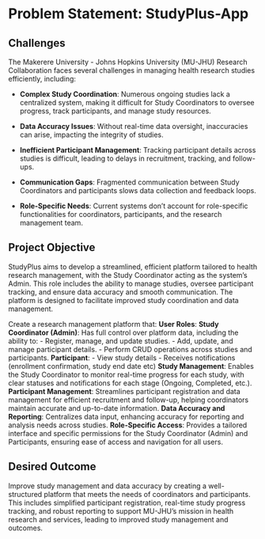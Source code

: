 # Problem Statement: StudyPlus-App

## Challenges
The Makerere University - Johns Hopkins University (MU-JHU) Research Collaboration faces several challenges in managing health research studies efficiently, including:

- **Complex Study Coordination**: Numerous ongoing studies lack a centralized system, making it difficult for Study Coordinators to oversee progress, track participants, and manage study resources.

- **Data Accuracy Issues**: Without real-time data oversight, inaccuracies can arise, impacting the integrity of studies.

- **Inefficient Participant Management**: Tracking participant details across studies is difficult, leading to delays in recruitment, tracking, and follow-ups.

- **Communication Gaps**: Fragmented communication between Study Coordinators and participants slows data collection and feedback loops.

- **Role-Specific Needs**: Current systems don’t account for role-specific functionalities for coordinators, participants, and the research management team.

## Project Objective
StudyPlus aims to develop a streamlined, efficient platform tailored to health research management, with the Study Coordinator acting as the system’s Admin. This role includes the ability to manage studies, oversee participant tracking, and ensure data accuracy and smooth communication. The platform is designed to facilitate improved study coordination and data management. 

Create a research management platform that:
**User Roles**:
   **Study Coordinator (Admin)**: Has full control over platform data, including the ability to:
        - Register, manage, and update studies.
        - Add, update, and manage participant details.
        - Perform CRUD operations across studies and participants.
   **Participant**: 
        - View study details
        - Receives notifications (enrollment confirmation, study end date etc)
**Study Management**: Enables the Study Coordinator to monitor real-time progress for each study, with clear statuses and notifications for each stage (Ongoing, Completed, etc.).
**Participant Management**: Streamlines participant registration and data management for efficient recruitment and follow-up, helping coordinators maintain accurate and up-to-date information.
**Data Accuracy and Reporting**: Centralizes data input, enhancing accuracy for reporting and analysis needs across studies.
**Role-Specific Access**: Provides a tailored interface and specific permissions for the Study Coordinator (Admin) and Participants, ensuring ease of access and navigation for all users.
## Desired Outcome
Improve study management and data accuracy by creating a well-structured platform that meets the needs of coordinators and participants. This includes simplified participant registration, real-time study progress tracking, and robust reporting to support MU-JHU’s mission in health research and services, leading to improved study management and outcomes.
